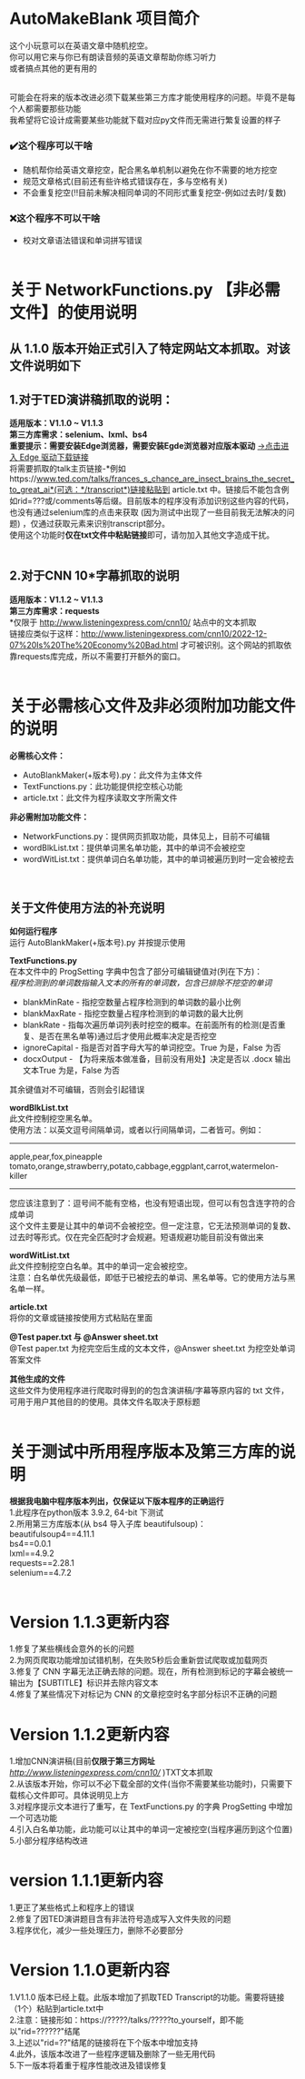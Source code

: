 # AutoMakeBlank 项目简介<br>
这个小玩意可以在英语文章中随机挖空。<br>
你可以用它来与你已有朗读音频的英语文章帮助你练习听力<br>
或者搞点其他的更有用的<br><br>

可能会在将来的版本改进必须下载某些第三方库才能使用程序的问题。毕竟不是每个人都需要那些功能<br>
我希望将它设计成需要某些功能就下载对应py文件而无需进行繁复设置的样子<br>

<h3>✔️这个程序可以干啥</h3>
<ul>
    <li>随机帮你给英语文章挖空，配合黑名单机制以避免在你不需要的地方挖空</li>
    <li>规范文章格式(目前还有些许格式错误存在，多与空格有关)</li>
    <li>不会重复挖空(‼️目前未解决相同单词的不同形式重复挖空-例如过去时/复数)</li>
</ul>
<h3>❌这个程序不可以干啥</h3>
<ul>
    <li>校对文章语法错误和单词拼写错误<br><br></li>
</ul>

# 关于 NetworkFunctions.py 【非必需文件】的使用说明<br>
## 从 1.1.0 版本开始正式引入了特定网站文本抓取。对该文件说明如下<br>
## 1.对于TED演讲稿抓取的说明：<br>
**适用版本：V1.1.0 ~ V1.1.3**<br>
**第三方库需求：selenium、lxml、bs4**<br>
**重要提示：需要安装Edge浏览器，需要安装Egde浏览器对应版本驱动** [->点击进入 Edge 驱动下载链接](https://developer.microsoft.com/en-us/microsoft-edge/tools/webdriver/#downloads "Edge驱动下载链接")<br>
将需要抓取的talk主页链接-*例如https://www.ted.com/talks/frances_s_chance_are_insect_brains_the_secret_to_great_ai*(可选：*/transcript*)链接粘贴到 article.txt 中。链接后不能包含例如rid=???或/comments等后缀。目前版本的程序没有添加识别这些内容的代码，也没有通过selenium库的点击来获取 (因为测试中出现了一些目前我无法解决的问题) ，仅通过获取元素来识别transcript部分。<br>
使用这个功能时**仅在txt文件中粘贴链接**即可，请勿加入其他文字造成干扰。<br><br>

## 2.对于CNN 10*字幕抓取的说明<br>
**适用版本：V1.1.2 ~ V1.1.3**<br>
**第三方库需求：requests**<br>
\*仅限于 http://www.listeningexpress.com/cnn10/ 站点中的文本抓取<br>
链接应类似于这样：http://www.listeningexpress.com/cnn10/2022-12-07%20Is%20The%20Economy%20Bad.html 才可被识别。这个网站的抓取依靠requests库完成，所以不需要打开额外的窗口。<br><br>

# 关于必需核心文件及非必须附加功能文件的说明<br>
**必需核心文件：**
<ul>
    <li>AutoBlankMaker(+版本号).py：此文件为主体文件</li>
    <li>TextFunctions.py：此功能提供挖空核心功能</li>
    <li>article.txt：此文件为程序读取文字所需文件</li>
</ul>

**非必需附加功能文件：**
<ul>
    <li>NetworkFunctions.py：提供网页抓取功能，具体见上，目前不可编辑</li>
    <li>wordBlkList.txt：提供单词黑名单功能，其中的单词不会被挖空</li>
    <li>wordWitList.txt：提供单词白名单功能，其中的单词被遍历到时一定会被挖去</li>
</ul><br>

## 关于文件使用方法的补充说明<br>
**如何运行程序**<br>
运行 AutoBlankMaker(+版本号).py 并按提示使用<br>

**TextFunctions.py**<br>
在本文件中的 ProgSetting 字典中包含了部分可编辑键值对(列在下方)：<br>
*程序检测到的单词数指输入文本的所有的单词数，包含已排除不挖空的单词*
<ul>
    <li>blankMinRate - 指挖空数量占程序检测到的单词数的最小比例</li>
    <li>blankMaxRate - 指挖空数量占程序检测到的单词数的最大比例</li>
    <li>blankRate - 指每次遍历单词列表时挖空的概率。在前面所有的检测(是否重复、是否在黑名单等)通过后才使用此概率决定是否挖空</li>
    <li>ignoreCapital - 指是否对首字母大写的单词挖空。True 为是，False 为否</li>
    <li>docxOutput - 【为将来版本做准备，目前没有用处】决定是否以 .docx 输出文本True 为是，False 为否</li>
</ul>
其余键值对不可编辑，否则会引起错误<br>

**wordBlkList.txt**<br>
此文件控制挖空黑名单。<br>
使用方法：以英文逗号间隔单词，或者以行间隔单词，二者皆可。例如：

---

apple,pear,fox,pineapple<br>
tomato,orange,strawberry,potato,cabbage,eggplant,carrot,watermelon-killer<br>

---

您应该注意到了：逗号间不能有空格，也没有短语出现，但可以有包含连字符的合成单词<br>
这个文件主要是让其中的单词不会被挖空。但一定注意，它无法预测单词的复数、过去时等形式。仅在完全匹配时才会规避。短语规避功能目前没有做出来<br>

**wordWitList.txt**<br>
此文件控制挖空白名单。其中的单词一定会被挖空。<br>
注意：白名单优先级最低，即低于已被挖去的单词、黑名单等。它的使用方法与黑名单一样。<br>

**article.txt**<br>
将你的文章或链接按使用方式粘贴在里面<br>

**@Test paper.txt 与 @Answer sheet.txt**<br>
@Test paper.txt 为挖完空后生成的文本文件，@Answer sheet.txt 为挖空处单词答案文件<br>

**其他生成的文件**<br>
这些文件为使用程序进行爬取时得到的的包含演讲稿/字幕等原内容的 txt 文件，可用于用户其他目的的使用。具体文件名取决于原标题<br><br>

# 关于测试中所用程序版本及第三方库的说明<br>
**根据我电脑中程序版本列出，仅保证以下版本程序的正确运行**<br>
1.此程序在python版本 3.9.2, 64-bit 下测试<br>
2.所用第三方库版本(从 bs4 导入子库 beautifulsoup)：<br>
beautifulsoup4==4.11.1<br>
bs4==0.0.1<br>
lxml==4.9.2<br>
requests==2.28.1<br>
selenium==4.7.2<br><br>

# Version 1.1.3更新内容<br>
1.修复了某些横线会意外的长的问题<br>
2.为网页爬取功能增加试错机制，在失败5秒后会重新尝试爬取或加载网页<br>
3.修复了 CNN 字幕无法正确去除的问题。现在，所有检测到标记的字幕会被统一输出为【SUBTITLE】标识并去除内容文本<br>
4.修复了某些情况下对标记为 CNN 的文章挖空时名字部分标识不正确的问题<br>

# Version 1.1.2更新内容<br>
1.增加CNN演讲稿(目前**仅限于第三方网址** *http://www.listeningexpress.com/cnn10/* )TXT文本抓取<br>
2.从该版本开始，你可以不必下载全部的文件(当你不需要某些功能时)，只需要下载核心文件即可。具体说明见上方<br>
3.对程序提示文本进行了重写，在 TextFunctions.py 的字典 ProgSetting 中增加一个可选功能<br>
4.引入白名单功能，此功能可以让其中的单词一定被挖空(当程序遍历到这个位置)<br>
5.小部分程序结构改进<br>

# version 1.1.1更新内容<br>
1.更正了某些格式上和程序上的错误<br>
2.修复了因TED演讲题目含有非法符号造成写入文件失败的问题<br>
3.程序优化，减少一些处理压力，删除不必要部分<br>

# Version 1.1.0更新内容<br>
1.V1.1.0 版本已经上载。此版本增加了抓取TED Transcript的功能。需要将链接（1个）粘贴到article.txt中<br>
2.注意：链接形如：https://?????/talks/?????to_yourself，即不能以"rid=??????"结尾<br>
3.上述以"rid=??"结尾的链接将在下个版本中增加支持<br>
4.此外，该版本改进了一些程序逻辑及删除了一些无用代码<br>
5.下一版本将着重于程序性能改进及错误修复<br>
